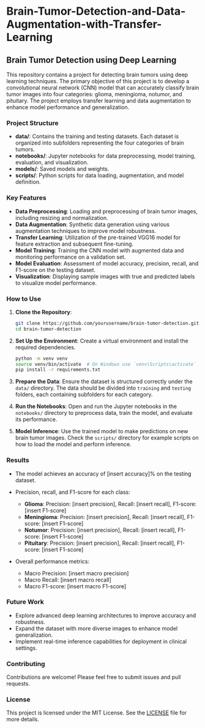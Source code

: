 # Brain-Tumor-Detection-and-Data-Augmentation-with-Transfer-Learning

## Brain Tumor Detection using Deep Learning

This repository contains a project for detecting brain tumors using deep learning techniques. The primary objective of this project is to develop a convolutional neural network (CNN) model that can accurately classify brain tumor images into four categories: glioma, meningioma, notumor, and pituitary. The project employs transfer learning and data augmentation to enhance model performance and generalization.

### Project Structure

- **data/**: Contains the training and testing datasets. Each dataset is organized into subfolders representing the four categories of brain tumors.
- **notebooks/**: Jupyter notebooks for data preprocessing, model training, evaluation, and visualization.
- **models/**: Saved models and weights.
- **scripts/**: Python scripts for data loading, augmentation, and model definition.

### Key Features

- **Data Preprocessing**: Loading and preprocessing of brain tumor images, including resizing and normalization.
- **Data Augmentation**: Synthetic data generation using various augmentation techniques to improve model robustness.
- **Transfer Learning**: Utilization of the pre-trained VGG16 model for feature extraction and subsequent fine-tuning.
- **Model Training**: Training the CNN model with augmented data and monitoring performance on a validation set.
- **Model Evaluation**: Assessment of model accuracy, precision, recall, and F1-score on the testing dataset.
- **Visualization**: Displaying sample images with true and predicted labels to visualize model performance.

### How to Use

1. **Clone the Repository**:
    ```bash
    git clone https://github.com/yourusername/brain-tumor-detection.git
    cd brain-tumor-detection
    ```

2. **Set Up the Environment**:
    Create a virtual environment and install the required dependencies.
    ```bash
    python -m venv venv
    source venv/bin/activate  # On Windows use `venv\Scripts\activate`
    pip install -r requirements.txt
    ```

3. **Prepare the Data**:
    Ensure the dataset is structured correctly under the `data/` directory. The data should be divided into `training` and `testing` folders, each containing subfolders for each category.

4. **Run the Notebooks**:
    Open and run the Jupyter notebooks in the `notebooks/` directory to preprocess data, train the model, and evaluate its performance.

5. **Model Inference**:
    Use the trained model to make predictions on new brain tumor images. Check the `scripts/` directory for example scripts on how to load the model and perform inference.

### Results

- The model achieves an accuracy of [insert accuracy]% on the testing dataset.
- Precision, recall, and F1-score for each class:
  - **Glioma**: Precision: [insert precision], Recall: [insert recall], F1-score: [insert F1-score]
  - **Meningioma**: Precision: [insert precision], Recall: [insert recall], F1-score: [insert F1-score]
  - **Notumor**: Precision: [insert precision], Recall: [insert recall], F1-score: [insert F1-score]
  - **Pituitary**: Precision: [insert precision], Recall: [insert recall], F1-score: [insert F1-score]

- Overall performance metrics:
  - Macro Precision: [insert macro precision]
  - Macro Recall: [insert macro recall]
  - Macro F1-score: [insert macro F1-score]

### Future Work

- Explore advanced deep learning architectures to improve accuracy and robustness.
- Expand the dataset with more diverse images to enhance model generalization.
- Implement real-time inference capabilities for deployment in clinical settings.

### Contributing

Contributions are welcome! Please feel free to submit issues and pull requests.

### License

This project is licensed under the MIT License. See the [LICENSE](LICENSE) file for more details.

